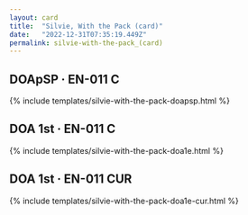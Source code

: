 ```yaml
---
layout: card
title:  "Silvie, With the Pack (card)"
date:   "2022-12-31T07:35:19.449Z"
permalink: silvie-with-the-pack_(card)
---
```


## DOApSP &middot; EN-011 C

{% include templates/silvie-with-the-pack-doapsp.html %}


## DOA 1st &middot; EN-011 C

{% include templates/silvie-with-the-pack-doa1e.html %}


## DOA 1st &middot; EN-011 CUR

{% include templates/silvie-with-the-pack-doa1e-cur.html %}
